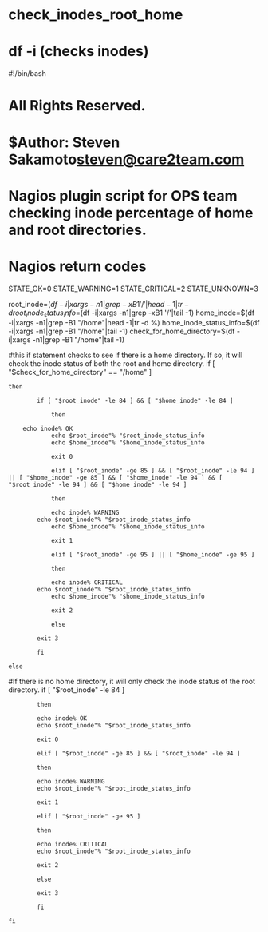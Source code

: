 # check_inodes_root_home
# df -i (checks inodes) 

#!/bin/bash
# All Rights Reserved.
# $Author: Steven Sakamoto<steven@care2team.com>
# Nagios plugin script for OPS team checking inode percentage of home and root directories.

# Nagios return codes
STATE_OK=0
STATE_WARNING=1
STATE_CRITICAL=2
STATE_UNKNOWN=3

root_inode=$(df -i|xargs -n1|grep -xB1 '/'|head -1|tr -d %)
root_inode_status_info=$(df -i|xargs -n1|grep -xB1 '/'|tail -1)
home_inode=$(df -i|xargs -n1|grep -B1 "/home"|head -1|tr -d %)
home_inode_status_info=$(df -i|xargs -n1|grep -B1 "/home"|tail -1)
check_for_home_directory=$(df -i|xargs -n1|grep -B1 "/home"|tail -1)

#this if statement checks to see if there is a home directory. If so, it will check the inode status of both the root and home directory.
	if [ "$check_for_home_directory" == "/home" ]

	then

	        if [ "$root_inode" -le 84 ] && [ "$home_inode" -le 84 ]

      	        then

		echo inode% OK
      	        echo $root_inode"% "$root_inode_status_info
                echo $home_inode"% "$home_inode_status_info

                exit 0

       	        elif [ "$root_inode" -ge 85 ] && [ "$root_inode" -le 94 ] || [ "$home_inode" -ge 85 ] && [ "$home_inode" -le 94 ] && [ "$root_inode" -le 94 ] && [ "$home_inode" -le 94 ]

                then

                echo inode% WARNING
        	echo $root_inode"% "$root_inode_status_info
                echo $home_inode"% "$home_inode_status_info

                exit 1

                elif [ "$root_inode" -ge 95 ] || [ "$home_inode" -ge 95 ]

                then

                echo inode% CRITICAL
	        echo $root_inode"% "$root_inode_status_info
                echo $home_inode"% "$home_inode_status_info

                exit 2

                else 

	        exit 3

	        fi

	else
#If there is no home directory, it will only check the inode status of the root directory.
	        if [ "$root_inode" -le 84 ]

	        then

	        echo inode% OK
	        echo $root_inode"% "$root_inode_status_info

	        exit 0

          	elif [ "$root_inode" -ge 85 ] && [ "$root_inode" -le 94 ]

	        then

	        echo inode% WARNING
	        echo $root_inode"% "$root_inode_status_info

	        exit 1

	        elif [ "$root_inode" -ge 95 ]

	        then

	        echo inode% CRITICAL
	        echo $root_inode"% "$root_inode_status_info

	        exit 2
	
	        else

	        exit 3

	        fi
	
	fi
